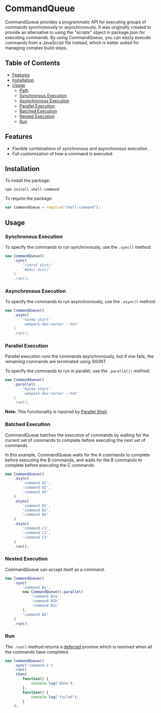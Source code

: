 <!-- Copyright 2015. Author: Jeffrey Hing. All Rights Reserved. MIT License -->  

# CommandQueue

CommandQueue provides a programmatic API for executing groups of
commands synchronously or asynchronously. It was originally created to
provide an alternative to using the "scripts" object in package.json for 
executing commands. By using CommandQueue, you can easily execute 
commands from a JavaScript file instead, which is better suited for 
managing complex build steps.

## Table of Contents

- [Features](#features)
- [Installation](#installation)
- [Usage](#usage)
    - [Path](#path)
    - [Synchronous Execution](#synchronous-execution)
    - [Asynchronous Execution](#Asynchronous-execution)
    - [Parallel Execution](#Parallel-execution)
    - [Batched Execution](#Batched-execution)
    - [Nested Execution](#Nested-execution)
    - [Run](#run)

## Features

* Flexible combinations of synchronous and asynchronous execution.
* Full customization of how a command is executed.

## Installation

To install the package:

    npm install shell-command
    
To require the package:    

```javascript
var CommandQueue = require("shell-command");
```    
## Usage

### Synchronous Execution

To specify the commands to run synchronously, use the `.sync()` method:

```javascript
new CommandQueue()
    .sync(
        'rimraf dist/'
        `mkdir dist/'
    )
    .run();
```

### Asynchronous Execution

To specify the commands to run asynchronously, use the `.async()` method:

```javascript
new CommandQueue()
    .async(
        'karma start'
        `webpack-dev-server --hot'
    )
    .run();
```

### Parallel Execution

Parallel execution runs the commands asynchronously, but if one fails,
the remaining commands are terminated using SIGINT.

To specify the commands to run in parallel, use the `.parallel()` method:

```javascript
new CommandQueue()
    .parallel(
        'karma start'
        `webpack-dev-server --hot'
    )
    .run();
```

**Note:** This functionality is inpsired by [Parallel Shell](https://www.npmjs.com/package/parallelshell).

### Batched Execution

CommandQueue batches the execution of commands by waiting for the current set 
of commands to complete before executing the next set of commands.

In this example, CommandQueue waits for the A commands to complete
before executing the B commands, and waits for the B commands to complete
before executing the C commands.

```javascript
new CommandQueue()
    .async(
        'command A1',
        'command A2',
        'command A3'
    )
    .async(
        'command B1',
        'command B2',
        'command B3'
    )
    .async(
        'command C1',
        'command C2',
        'command C3'
    )
    .run();
```

### Nested Execution

CommandQueue can accept itself as a command.

```javascript
new CommandQueue()
    .sync(
        'command B1',
        new CommandQueue().parallel(
            'command B2a' 
            'command B2b' 
            'command B2c' 
        ),
        'command B3'
    )
    .run();
```

### Run

The `.run()` method returns a 
[deferred](https://www.npmjs.com/package/deferred) promise which is resolved
when all the commands have completed. 

```javascript
new CommandQueue()
    .sync('command 1')
    .run()
    .then(
        function() {
            console.log('done');
        },
        function() {
            console.log('failed');
        }
    );
```    

